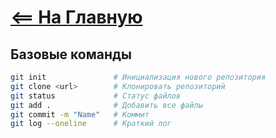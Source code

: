 # [<== На Главную](/index.md)

## Базовые команды

```bash
git init               # Инициализация нового репозитория
git clone <url>        # Клонировать репозиторий
git status             # Статус файлов
git add .              # Добавить все файлы
git commit -m "Name"   # Коммит
git log --oneline      # Краткий лог